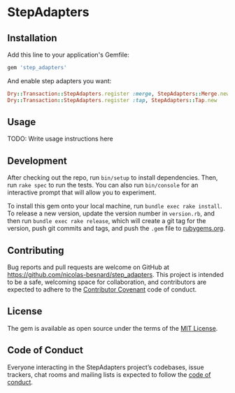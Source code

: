 # StepAdapters

## Installation

Add this line to your application's Gemfile:

```ruby
gem 'step_adapters'
```

And enable step adapters you want:

```ruby
Dry::Transaction::StepAdapters.register :merge, StepAdapters::Merge.new
Dry::Transaction::StepAdapters.register :tap, StepAdapters::Tap.new
```

## Usage

TODO: Write usage instructions here

## Development

After checking out the repo, run `bin/setup` to install dependencies. Then, run `rake spec` to run the tests. You can also run `bin/console` for an interactive prompt that will allow you to experiment.

To install this gem onto your local machine, run `bundle exec rake install`. To release a new version, update the version number in `version.rb`, and then run `bundle exec rake release`, which will create a git tag for the version, push git commits and tags, and push the `.gem` file to [rubygems.org](https://rubygems.org).

## Contributing

Bug reports and pull requests are welcome on GitHub at https://github.com/nicolas-besnard/step_adapters. This project is intended to be a safe, welcoming space for collaboration, and contributors are expected to adhere to the [Contributor Covenant](http://contributor-covenant.org) code of conduct.

## License

The gem is available as open source under the terms of the [MIT License](https://opensource.org/licenses/MIT).

## Code of Conduct

Everyone interacting in the StepAdapters project’s codebases, issue trackers, chat rooms and mailing lists is expected to follow the [code of conduct](https://github.com/nicolas-besnard/step_adapters/blob/master/CODE_OF_CONDUCT.md).
